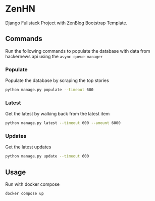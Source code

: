 # ZenHN

Django Fullstack Project with ZenBlog Bootstrap Template.

## Commands

Run the following commands to populate the database with data from hackernews api using the `async-queue-manager`

### Populate

Populate the database by scraping the top stories 

```bash
python manage.py populate --timeout 600
```

### Latest

Get the latest by walking back from the latest item

```bash
python manage.py latest --timeout 600 --amount 6000
```

### Updates

Get the latest updates

```bash
python manage.py update --timeout 600
```

## Usage

Run with docker compose

```bash
docker compose up
```
